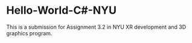 # Hello-World-C#-NYU
 This is a submission for Assignment 3.2 in NYU XR development and 3D graphics program.  
